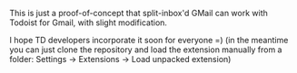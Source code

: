 This is just a proof-of-concept that split-inbox'd GMail can work with Todoist for Gmail, with slight modification.

I hope TD developers incorporate it soon for everyone =) (in the meantime you can just clone the repository and load the extension manually from a folder: Settings -> Extensions -> Load unpacked extension)
